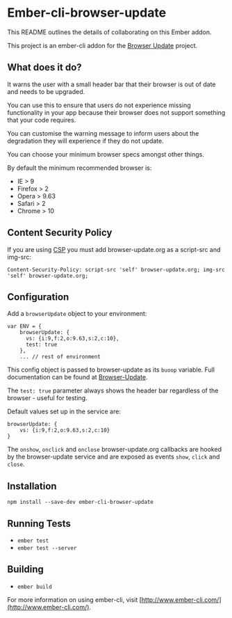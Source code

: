 # Ember-cli-browser-update

This README outlines the details of collaborating on this Ember addon.

This project is an ember-cli addon for the [Browser Update](http://browser-update.org/ "Browser Update") project. 

## What does it do?

It warns the user with a small header bar that their browser is out of date and needs to be upgraded. 

You can use this to ensure that users do not experience missing functionality in your app because their browser
does not support something that your code requires.

You can customise the warning message to inform users about the degradation they will experience if they do not update.

You can choose your minimum browser specs amongst other things. 

By default the minimum recommended browser is:
+ IE > 9
+ Firefox > 2
+ Opera > 9.63
+ Safari > 2
+ Chrome > 10

## Content Security Policy

If you are using [CSP](http://www.html5rocks.com/en/tutorials/security/content-security-policy/) you must add browser-update.org as a script-src and img-src:
```
Content-Security-Policy: script-src 'self' browser-update.org; img-src 'self' browser-update.org;
```

## Configuration

Add a `browserUpdate` object to your environment:

```
var ENV = {
    browserUpdate: {
      vs: {i:9,f:2,o:9.63,s:2,c:10},
      test: true
    },
    ... // rest of environment
```

This config object is passed to browser-update as its `buoop` variable. Full documentation can be found at [Browser-Update](http://browser-update.org/customize.html).

The `test: true` parameter always shows the header bar regardless of the browser - useful for testing.

Default values set up in the service are:
```
browserUpdate: {
    vs: {i:9,f:2,o:9.63,s:2,c:10}
}
```
The `onshow`, `onclick` and `onclose` browser-update.org callbacks are hooked by the browser-update service and are exposed as events `show`, `click` and `close`.

## Installation

```
npm install --save-dev ember-cli-browser-update
```

## Running Tests

* `ember test`
* `ember test --server`

## Building

* `ember build`

For more information on using ember-cli, visit [http://www.ember-cli.com/](http://www.ember-cli.com/).
